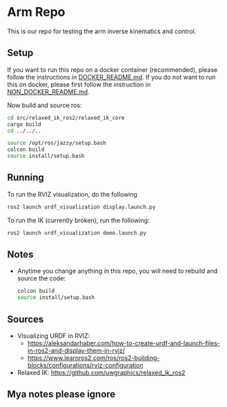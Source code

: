 # Arm Repo

This is our repo for testing the arm inverse kinematics and control.


## Setup
If you want to run this repo on a docker container (recommended), please follow the instructions in [DOCKER_README.md](DOCKER_README.md). If you do not want to run this on docker, please first follow the instruction in  [NON_DOCKER_README.md](/NON_DOCKER_README.md).

Now build and source ros:
```bash
cd src/relaxed_ik_ros2/relaxed_ik_core
cargo build
cd ../../..

source /opt/ros/jazzy/setup.bash
colcon build
source install/setup.bash
```
## Running
To run the RVIZ visualization, do the following
```bash
ros2 launch urdf_visualization display.launch.py
```

To run the IK (currently broken), run the following:
```bash
ros2 launch urdf_visualization demo.launch.py
```

## Notes
* Anytime you change anything in this repo, you will need to rebuild and source the code:
    ```bash
    colcon build
    source install/setup.bash
   
    ```
## Sources
* Visualizing URDF in RVIZ:
    * https://aleksandarhaber.com/how-to-create-urdf-and-launch-files-in-ros2-and-display-them-in-rviz/
    * https://www.learnros2.com/ros/ros2-building-blocks/configurations/rviz-configuration
* Relaxed IK: https://github.com/uwgraphics/relaxed_ik_ros2

## Mya notes please ignore



```